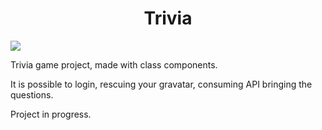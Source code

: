 <h1 align="center">Trivia</h1>
<img src="https://img.shields.io/static/v1?label=Status&message=Work in Progress&color=7159c1&style=for-the-badge&logo=ghost"/>

<p>Trivia game project, made with class components.</p>

<p>It is possible to login, rescuing your gravatar, consuming API bringing the questions.</p>

<p>Project in progress.</p>
